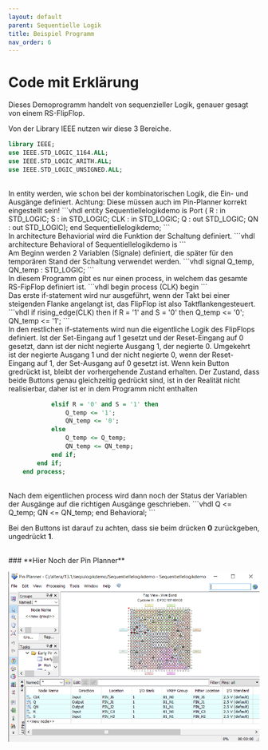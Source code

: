 ```yaml
---
layout: default
parent: Sequentielle Logik
title: Beispiel Programm
nav_order: 6
---
```

# Code mit Erklärung
Dieses Demoprogramm handelt von sequenzieller Logik, genauer gesagt von einem RS-FlipFlop.



Von der Library IEEE nutzen wir diese 3 Bereiche.
```vhdl
library IEEE;
use IEEE.STD_LOGIC_1164.ALL;
use IEEE.STD_LOGIC_ARITH.ALL;
use IEEE.STD_LOGIC_UNSIGNED.ALL;
```

<br />
In entity werden, wie schon bei der kombinatorischen Logik, die Ein- und Ausgänge definiert. Achtung: Diese müssen auch im Pin-Planner korrekt eingestellt sein!
```vhdl
entity Sequentiellelogikdemo is
    Port ( R : in STD_LOGIC;
           S : in STD_LOGIC;
           CLK : in STD_LOGIC;
           Q : out STD_LOGIC;
           QN : out STD_LOGIC);
end Sequentiellelogikdemo;
```

<br />
In architecture Behaviorial wird die Funktion der Schaltung definiert.
```vhdl
architecture Behavioral of Sequentiellelogikdemo is
```

<br />
Am Beginn werden 2 Variablen (Signale) definiert, die später für den temporären Stand der Schaltung verwendet werden.
```vhdl
	signal Q_temp, QN_temp : STD_LOGIC;
```

<br />
In diesem Programm gibt es nur einen process, in welchem das gesamte RS-FipFlop definiert ist.
```vhdl
begin
    process (CLK)
    begin
	```

<br />	
Das erste if-statement wird nur ausgeführt, wenn der Takt bei einer steigenden Flanke angelangt ist, das FlipFlop ist also Taktflankengesteuert.
```vhdl	
        if rising_edge(CLK) then
            if R = '1' and S = '0' then
                Q_temp <= '0';
                QN_temp <= '1';
```

<br />
In den restlichen if-statements wird nun die eigentliche Logik des FlipFlops definiert. 
Ist der Set-Eingang auf 1 gesetzt und der Reset-Eingang auf 0 gesetzt, dann ist der nicht negierte Ausgang 1, der negierte 0. 
Umgekehrt ist der negierte Ausgang 1 und der nicht negierte 0, wenn der Reset-Eingang auf 1, der Set-Ausgang auf 0 gesetzt ist. 
Wenn kein Button gredrückt ist, bleibt der vorhergehende Zustand erhalten. 
Der Zustand, dass beide Buttons genau gleichzeitig gedrückt sind, ist in der Realität nicht realisierbar, daher ist er in dem Programm nicht enthalten

```vhdl
            elsif R = '0' and S = '1' then
                Q_temp <= '1';
                QN_temp <= '0';
            else
                Q_temp <= Q_temp;
                QN_temp <= QN_temp;
            end if;
        end if;
    end process;
```

<br />
Nach dem eigentlichen process wird dann noch der Status der Variablen der Ausgänge auf die richtigen Ausgänge geschrieben.
```vhdl
    Q <= Q_temp;
    QN <= QN_temp;
end Behavioral;
```


Bei den Buttons ist darauf zu achten, dass sie beim drücken **0** zurückgeben, ungedrückt **1**.

<br />
### **Hier Noch der Pin Planner**

![Pinplanner-picture](../assets/pin_planner_sl.png)
